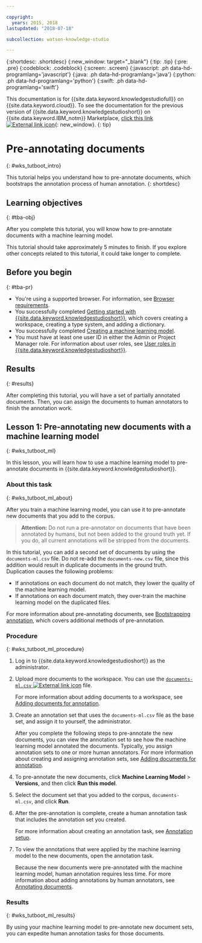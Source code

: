 ```yaml
---

copyright:
  years: 2015, 2018
lastupdated: "2018-07-18"

subcollection: watson-knowledge-studio

---
```


{:shortdesc: .shortdesc}
{:new_window: target="_blank"}
{:tip: .tip}
{:pre: .pre}
{:codeblock: .codeblock}
{:screen: .screen}
{:javascript: .ph data-hd-programlang='javascript'}
{:java: .ph data-hd-programlang='java'}
{:python: .ph data-hd-programlang='python'}
{:swift: .ph data-hd-programlang='swift'}

This documentation is for {{site.data.keyword.knowledgestudiofull}} on {{site.data.keyword.cloud}}. To see the documentation for the previous version of {{site.data.keyword.knowledgestudioshort}} on {{site.data.keyword.IBM_notm}} Marketplace, [click this link ![External link icon](../../icons/launch-glyph.svg "External link icon")](https://{DomainName}/docs/services/knowledge-studio?topic=knowledge-studio-wks_tutboot_intro){: new_window}.
{: tip}

# Pre-annotating documents
{: #wks_tutboot_intro}

This tutorial helps you understand how to pre-annotate documents, which bootstraps the annotation process of human annotation.
{: shortdesc}

## Learning objectives
{: #tba-obj}

After you complete this tutorial, you will know how to pre-annotate documents with a machine learning model.

This tutorial should take approximately 5 minutes to finish. If you explore other concepts related to this tutorial, it could take longer to complete.

## Before you begin
{: #tba-pr}

- You're using a supported browser. For information, see [Browser requirements](/docs/services/watson-knowledge-studio?topic=watson-knowledge-studio-system-requirements).
- You successfully completed [Getting started with {{site.data.keyword.knowledgestudioshort}}](/docs/services/watson-knowledge-studio?topic=watson-knowledge-studio-wks_tutintro), which covers creating a workspace, creating a type system, and adding a dictionary.
- You successfully completed [Creating a machine learning model](/docs/services/watson-knowledge-studio?topic=watson-knowledge-studio-wks_tutml_intro).
- You must have at least one user ID in either the Admin or Project Manager role. For information about user roles, see [User roles in {{site.data.keyword.knowledgestudioshort}}](/docs/services/watson-knowledge-studio?topic=watson-knowledge-studio-roles).

## Results
{: #results}

After completing this tutorial, you will have a set of partially annotated documents. Then, you can assign the documents to human annotators to finish the annotation work.

## Lesson 1: Pre-annotating new documents with a machine learning model
{: #wks_tutboot_ml}

In this lesson, you will learn how to use a machine learning model to pre-annotate documents in {{site.data.keyword.knowledgestudioshort}}.

### About this task
{: #wks_tutboot_ml_about}

After you train a machine learning model, you can use it to pre-annotate new documents that you add to the corpus.

> **Attention:** Do not run a pre-annotator on documents that have been annotated by humans, but not been added to the ground truth yet. If you do, all current annotations will be stripped from the documents.

In this tutorial, you can add a second set of documents by using the `documents-ml.csv` file. Do not re-add the `documents-new.csv` file, since this addition would result in duplicate documents in the ground truth. Duplication causes the following problems:

- If annotations on each document do not match, they lower the quality of the machine learning model.
- If annotations on each document match, they over-train the machine learning model on the duplicated files.

For more information about pre-annotating documents, see [Bootstrapping annotation](/docs/services/watson-knowledge-studio?topic=watson-knowledge-studio-preannotation), which covers additional methods of pre-annotation.

### Procedure
{: #wks_tutboot_ml_procedure}

1. Log in to {{site.data.keyword.knowledgestudioshort}} as the administrator.
1. Upload more documents to the workspace. You can use the <a target="_blank" href="https://watson-developer-cloud.github.io/doc-tutorial-downloads/knowledge-studio/documents-ml.csv" download>`documents-ml.csv` <img src="../../icons/launch-glyph.svg" alt="External link icon" title="External link icon" class="style-scope doc-content"></a> file.

    For more information about adding documents to a workspace, see [Adding documents for annotation](/docs/services/watson-knowledge-studio?topic=watson-knowledge-studio-documents-for-annotation).

1. Create an annotation set that uses the `documents-ml.csv` file as the base set, and assign it to yourself, the administrator.

    After you complete the following steps to pre-annotate the new documents, you can view the annotation set to see how the machine learning model annotated the documents. Typically, you assign annotation sets to one or more human annotators. For more information about creating and assigning annotation sets, see [Adding documents for annotation](/docs/services/watson-knowledge-studio?topic=watson-knowledge-studio-documents-for-annotation).

1. To pre-annotate the new documents, click **Machine Learning Model** > **Versions**, and then click **Run this model**.
1. Select the document set that you added to the corpus, `documents-ml.csv`, and click **Run**.
1. After the pre-annotation is complete, create a human annotation task that includes the annotation set you created.

    For more information about creating an annotation task, see [Annotation setup](/docs/services/watson-knowledge-studio?topic=watson-knowledge-studio-annotate-documents).

1. To view the annotations that were applied by the machine learning model to the new documents, open the annotation task.

    Because the new documents were pre-annotated with the machine learning model, human annotation requires less time. For more information about adding annotations by human annotators, see [Annotating documents](/docs/services/watson-knowledge-studio?topic=watson-knowledge-studio-user-guide).

### Results
{: #wks_tutboot_ml_results}

By using your machine learning model to pre-annotate new document sets, you can expedite human annotation tasks for those documents.
